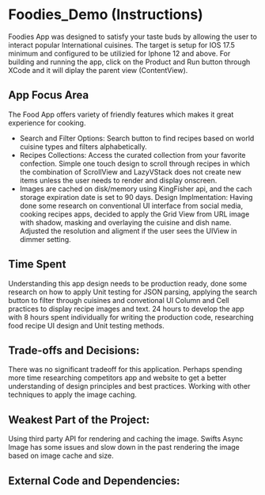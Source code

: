 # Foodies_Demo (Instructions)
 Foodies App was designed to satisfy your taste buds by allowing the user to interact popular International cuisines. 
 The target is setup for IOS 17.5 minimum and configured to be utilizied for Iphone 12 and above.
 For building and running the app, click on the Product and Run button through XCode and it will diplay the parent view
 (ContentView).

## App Focus Area
The Food App offers variety of friendly features which makes it great experience for cooking.
- Search and Filter Options: Search button to find recipes based on world cuisine types and filters alphabetically.
- Recipes Collections: Access the curated collection from your favorite confection. Simple one touch design to scroll through recipes in which the   combination of ScrollView and LazyVStack does not create new items unless
the user needs to render and display onscreen.
- Images are cached on disk/memory using KingFisher api, and the cach storage expiration date is set to 90 days.
Design Implmentation: Having done some research on conventional UI interface from social media, cooking recipes apps, decided to apply the Grid View from URL image with shadow, masking and overlaying the cuisine and dish name. Adjusted the resolution and aligment if the user sees the UIView in dimmer setting. 

## Time Spent
Understanding this app design needs to be production ready, done some research on how to apply Unit testing for JSON parsing, applying the search button to filter through cuisines and convetional UI Column and Cell practices to display recipe images and text. 24 hours to develop the app with 8 hours spent individually for writing the production code, researching food recipe UI design and Unit testing methods. 

## Trade-offs and Decisions: 
There was no significant tradeoff for this application. Perhaps spending more time researching competitors app and website to get a better understanding of design principles and best practices. Working with other techniques to apply the image caching. 

## Weakest Part of the Project:
Using third party API for rendering and caching the image. Swifts Async Image has some issues and slow down in the past rendering the image based on image cache and size.

## External Code and Dependencies:
